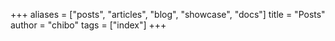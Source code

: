+++
aliases = ["posts", "articles", "blog", "showcase", "docs"]
title = "Posts"
author = "chibo"
tags = ["index"]
+++
